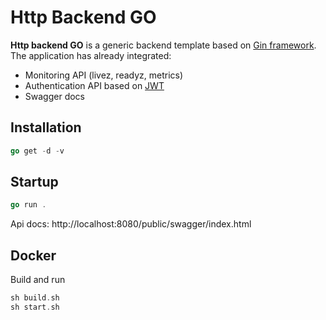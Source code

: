 # Http Backend GO
**Http backend GO** is a generic backend template based on [Gin framework](https://github.com/gin-gonic/gin). The application has already integrated:

- Monitoring API (livez, readyz, metrics)
- Authentication API based on [JWT](https://github.com/golang-jwt/jwt)
- Swagger docs

## Installation

```go
go get -d -v
```

## Startup

```go
go run .
```

Api docs: http://localhost:8080/public/swagger/index.html

## Docker

Build and run

```go
sh build.sh
sh start.sh
```